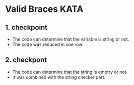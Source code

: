 # Valid Braces KATA

## 1. checkpoint  

- The code can determine that the variable is string or not.
- The code was reduced in one row.

## 2. checkpont

- The code can determine that the string is emptry or not.
- It was combined with the string checker part.
